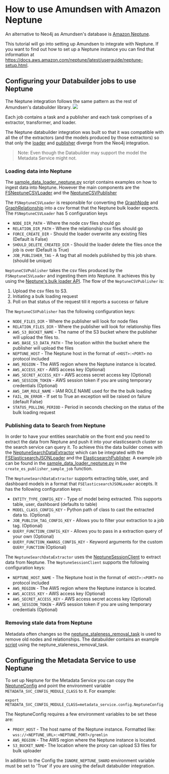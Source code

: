 # How to use Amundsen with Amazon Neptune

An alternative to Neo4j as Amundsen's database is [Amazon Neptune](https://docs.aws.amazon.com/neptune/latest/userguide/intro.html).

This tutorial will go into setting up Amundsen to integrate with Neptune. If you want to find out how to set up a
Neptune instance you can find that information at https://docs.aws.amazon.com/neptune/latest/userguide/neptune-setup.html.

## Configuring your Databuilder jobs to use Neptune

The Neptune integration follows the same pattern as the rest of Amundsen's databuilder library.
<img src="https://raw.githubusercontent.com/amundsen-io/amundsendatabuilder/master/docs/assets/AmundsenDataBuilder.png"/>

Each job contains a task and a publisher and each task comprises of a extractor, transformer, and loader.

The Neptune databuilder integration was built so that it was compatible with all the of the extractors 
(and the models produced by those extractors) so that only the [loader](https://github.com/amundsen-io/amundsendatabuilder/blob/master/databuilder/loader/file_system_neptune_csv_loader.py) 
and [publisher](https://github.com/amundsen-io/amundsendatabuilder/blob/master/databuilder/publisher/neptune_csv_publisher.py)
diverge from the Neo4j integration.

> Note: Even though the Databuilder may support the model the Metadata Service might not.  

### Loading data into Neptune

The [sample_data_loader_neptune.py](https://github.com/amundsen-io/amundsendatabuilder/blob/master/example/scripts/sample_data_loader_neptune.py)
script contains examples on how to ingest data into Neptune. However the main components are the 
[FSNeptuneCSVLoader](https://github.com/amundsen-io/amundsendatabuilder/blob/master/databuilder/loader/file_system_neptune_csv_loader.py)
and the [NeptuneCSVPublisher](https://github.com/amundsen-io/amundsendatabuilder/blob/master/databuilder/publisher/neptune_csv_publisher.py)

The `FSNeptuneCSVLoader` is responsible for converting the [GraphNode](https://github.com/amundsen-io/amundsendatabuilder/blob/master/databuilder/models/graph_node.py)
and [GraphRelationship](https://github.com/amundsen-io/amundsendatabuilder/blob/master/databuilder/models/graph_relationship.py)
 into a csv format that the Neptune bulk loader expects. The `FSNeptuneCSVLoader` has 5 configuration keys
* `NODE_DIR_PATH` - Where the node csv files should go
* `RELATION_DIR_PATH` - Where the relationship csv files should go
* `FORCE_CREATE_DIR` - Should the loader overwrite any existing files (Default is False)
* `SHOULD_DELETE_CREATED_DIR` - Should the loader delete the files once the job is over (Default is True)
* `JOB_PUBLISHER_TAG` - A tag that all models published by this job share. (should be unique)

`NeptuneCSVPublisher` takes the csv files produced by the `FSNeptuneCSVLoader` and ingesting them into 
Neptune. It achieves this by using the [Neptune's bulk loader API](https://docs.aws.amazon.com/neptune/latest/userguide/bulk-load.html).
The flow of the `NeptuneCSVPublisher` is:
1. Upload the csv files to S3. 
2. Initiating a bulk loading request 
3. Poll on that status of the request till it reports a success or failure

The `NeptuneCSVPublisher` has the following configuration keys:
* `NODE_FILES_DIR` - Where the publisher will look for node files
* `RELATION_FILES_DIR` - Where the publisher will look for relationship files
* `AWS_S3_BUCKET_NAME` - The name of the S3 bucket where the publisher will upload the files to.
* `AWS_BASE_S3_DATA_PATH` - The location within the bucket where the publisher will upload the files
* `NEPTUNE_HOST` - The Neptune host in the format of `<HOST>:<PORT>` no protocol included
* `AWS_REGION` - The AWS region where the Neptune instance is located.
* `AWS_ACCESS_KEY` - AWS access key (Optional)
* `AWS_SECRET_ACCESS_KEY` - AWS access secret access key (Optional)
* `AWS_SESSION_TOKEN` - AWS session token if you are using temporary credentials (Optional)
* `AWS_IAM_ROLE_NAME` - IAM ROLE NAME used for the the bulk loading
* `FAIL_ON_ERROR` - If set to True an exception will be raised on failure (default False)
* `STATUS_POLLING_PERIOD` - Period in seconds checking on the status of the bulk loading request

### Publishing data to Search from Neptune

In order to have your entities searchable on the front end you need to extract the data from Neptune and push it
into your elasticsearch cluster so the search service can query it. To achieve this the data builder comes with the
[NeptuneSearchDataExtractor](https://github.com/amundsen-io/amundsendatabuilder/blob/master/databuilder/extractor/neptune_search_data_extractor.py)
which can be integrated with the [FSElasticsearchJSONLoader](https://github.com/amundsen-io/amundsendatabuilder/blob/master/databuilder/loader/file_system_elasticsearch_json_loader.py)
and the [ElasticsearchPublisher](https://github.com/amundsen-io/amundsendatabuilder/blob/master/databuilder/publisher/elasticsearch_publisher.py).
A example job can be found in the [sample_data_loader_neptune.py](https://github.com/amundsen-io/amundsendatabuilder/blob/master/example/scripts/sample_data_loader_neptune.py) 
in the `create_es_publisher_sample_job` function.

The `NeptuneSearchDataExtractor` supports extracting table, user, and dashboard models in a format that 
`FSElasticsearchJSONLoader` accepts. It has the following configuration keys:
* `ENTITY_TYPE_CONFIG_KEY` - Type of model being extracted. This supports table, user, dashboard (defaults to table)
* `MODEL_CLASS_CONFIG_KEY` - Python path of class to cast the extracted data to. (Optional)
* `JOB_PUBLISH_TAG_CONFIG_KEY` - Allows you to filter your extraction to a job tag. (Optional)
* `QUERY_FUNCTION_CONFIG_KEY` - Allows you to pass in a extraction query of your own (Optional)
* `QUERY_FUNCTION_KWARGS_CONFIG_KEY` - Keyword arguments for the custom `QUERY_FUNCTION` (Optional)

The `NeptuneSearchDataExtractor` uses the 
[NeptuneSessionClient](https://github.com/amundsen-io/amundsendatabuilder/blob/master/databuilder/clients/neptune_client.py) 
to extract data from Neptune.
The `NeptuneSessionClient` supports the following configuration keys:
* `NEPTUNE_HOST_NAME` - The Neptune host in the format of `<HOST>:<PORT>` no protocol included
* `AWS_REGION` - The AWS region where the Neptune instance is located.
* `AWS_ACCESS_KEY` - AWS access key (Optional)
* `AWS_SECRET_ACCESS_KEY` - AWS access secret access key (Optional)
* `AWS_SESSION_TOKEN` - AWS session token if you are using temporary credentials (Optional)

### Removing stale data from Neptune

Metadata often changes so the [neptune_staleness_removal_task](https://github.com/amundsen-io/amundsendatabuilder/blob/master/databuilder/task/neptune_staleness_removal_task.py)
 is used to remove old nodes and relationships. The databuilder contains an example [script](https://github.com/amundsen-io/amundsendatabuilder/blob/master/example/scripts/sample_neptune_data_cleanup_job.py)
using the neptune_staleness_removal_task. 

## Configuring the Metadata Service to use Neptune

To set up Neptune for the Metadata Service you can copy the 
[NeptuneConfig](https://github.com/amundsen-io/amundsenmetadatalibrary/blob/master/metadata_service/config.py) and 
point the environment variable `METADATA_SVC_CONFIG_MODULE_CLASS` to it. For example:

```
export METADATA_SVC_CONFIG_MODULE_CLASS=metadata_service.config.NeptuneConfig
```

The NeptuneConfig requires a few environment variables to be set these are: 
* `PROXY_HOST` - The host name of the Neptune instance. Formatted like: `wss://<NEPTUNE_URL>:<NEPTUNE_PORT>/gremlin`
* `AWS_REGION` - The AWS region where the Neptune instance is located.
* `S3_BUCKET_NAME`- The location where the proxy can upload S3 files for bulk uploader

In addition to the Config the `IGNORE_NEPTUNE_SHARD` environment variable must be set to 'True'
if you are using the default databuilder integration.
